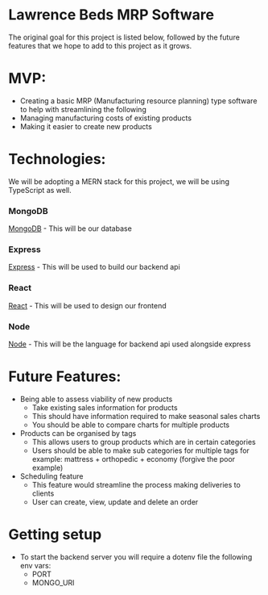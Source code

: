 # Lawrence Beds MRP Software

The original goal for this project is listed below, followed by the future features that we hope to add to this project as it grows.

# MVP: 
- Creating a basic MRP (Manufacturing resource planning) type software to help with streamlining the following 
- Managing manufacturing costs of existing products
- Making it easier to create new products

# Technologies:
We will be adopting a MERN stack for this project, we will be using TypeScript as well.
 
### MongoDB
[MongoDB](https://www.mongodb.com/) - This will be our database

### Express
[Express](https://expressjs.com/) - This will be used to build our backend api

### React
[React](https://reactjs.org/) - This will be used to design our frontend

### Node
[Node](https://nodejs.org/en/) - This will be the language for backend api used alongside express

# Future Features:
- Being able to assess viability of new products
    - Take existing sales information for products
    - This should have information required to make seasonal sales charts
    - You should be able to compare charts for multiple products
- Products can be organised by tags
    - This allows users to group products which are in certain categories
    - Users should be able to make sub categories for multiple tags for example: mattress + orthopedic + economy (forgive the poor example)
- Scheduling feature
    - This feature would streamline the process making deliveries to clients
    - User can create, view, update and delete an order

# Getting setup
- To start the backend server you will require a dotenv file the following env vars:
    - PORT
    - MONGO_URI